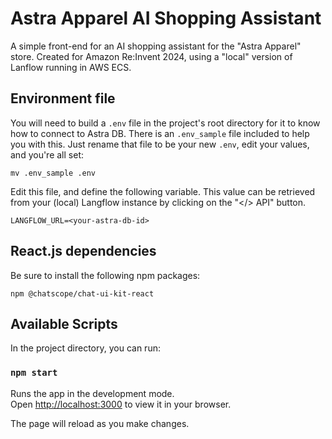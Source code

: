 # Astra Apparel AI Shopping Assistant

A simple front-end for an AI shopping assistant for the "Astra Apparel" store. Created for Amazon Re:Invent 2024, using a "local" version of Lanflow running in AWS ECS.

## Environment file

You will need to build a `.env` file in the project's root directory for it to know how to connect to Astra DB.  There is an `.env_sample` file included to help you with this.  Just rename that file to be your new `.env`, edit your values, and you're all set:

```
mv .env_sample .env
```

Edit this file, and define the following variable.  This value can be retrieved from your (local) Langflow instance by clicking on the "</> API" button.

```
LANGFLOW_URL=<your-astra-db-id>
```

## React.js dependencies

Be sure to install the following npm packages:

```
npm @chatscope/chat-ui-kit-react
```

## Available Scripts

In the project directory, you can run:

### `npm start`

Runs the app in the development mode.\
Open [http://localhost:3000](http://localhost:3000) to view it in your browser.

The page will reload as you make changes.
